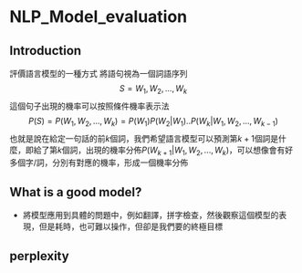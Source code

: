 # NLP_Model_evaluation
## Introduction
評價語言模型的一種方式
將語句視為一個詞語序列
$$
S=W_{1},W_{2},...,W_{k}
$$
這個句子出現的機率可以按照條件機率表示法
$$
P(S) = P(W_{1},W_{2},...,W_{k}) = P(W_{1})P(W_{2}|W_{1})..P(W_{k}|W_{1},W_{2},...,W_{k-1})
$$
也就是說在給定一句話的前$k$個詞，我們希望語言模型可以預測第$k+1$個詞是什麼，即給了第$k$個詞，出現的機率分佈$P(W_{k+1}|W_{1},W_{2},...,W_{k})$，可以想像會有好多個字/詞，分別有對應的機率，形成一個機率分佈
## What is a good model?
* 將模型應用到具體的問題中，例如翻譯，拼字檢查，然後觀察這個模型的表現，但是耗時，也可難以操作，但卻是我們要的終極目標
## perplexity

